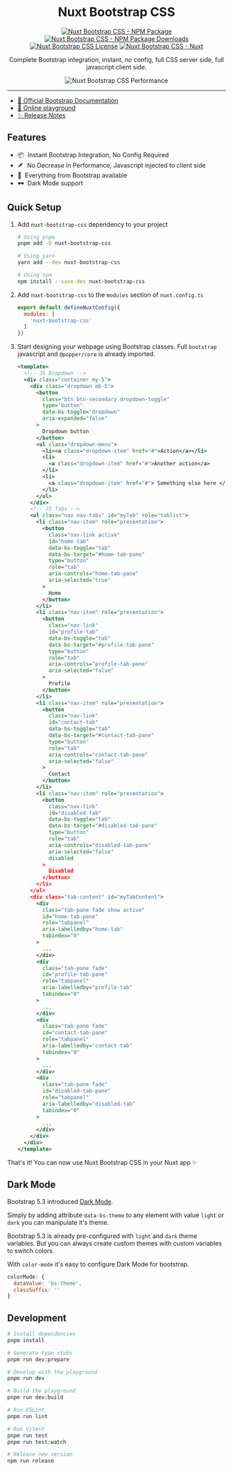 <h1 align="center">
Nuxt Bootstrap CSS
</h1>

<p align="center">
<a href="https://npmjs.com/package/nuxt-bootstrap-css"><img src="https://img.shields.io/npm/v/nuxt-bootstrap-css/latest.svg?style=flat&colorA=020420&colorB=00DC82" alt="Nuxt Bootstrap CSS - NPM Package" /></a>
<a href="https://npmjs.com/package/nuxt-bootstrap-css"><img src="https://img.shields.io/npm/dm/nuxt-bootstrap-css.svg?style=flat&colorA=020420&colorB=00DC82" alt="Nuxt Bootstrap CSS - NPM Package Downloads" /></a>
<a href="https://npmjs.com/package/nuxt-bootstrap-css"><img src="https://img.shields.io/npm/l/nuxt-bootstrap-css.svg?style=flat&colorA=020420&" alt="Nuxt Bootstrap CSS License" /></a>
<a href="https://nuxt.com"><img src="https://img.shields.io/badge/Nuxt-020420?logo=nuxt.js" alt="Nuxt Bootstrap CSS - Nuxt" /></a>
</p>

<p align="center">
Complete Bootstrap integration, instant, no config, full CSS server side, full javascript client side.
</p>

<p align="center">
  <img src="https://getbootstrap.com/docs/5.3/assets/brand/bootstrap-logo.svg" alt="Nuxt Bootstrap CSS Performance" />
</p>

-----
- [📖 Official Bootstrap Documentation](https://getbootstrap.com/docs/5.3/getting-started/introduction/)
- [🏀 Online playground](https://stackblitz.com/github/modbender/nuxt-bootstrap-css?file=playground%2Fapp.vue)
- [✨ Release Notes](/CHANGELOG.md)

## Features

- 📦 &nbsp;Instant Bootstrap Integration, No Config Required
- 🪶 &nbsp;No Decrease in Performance, Javascript injected to client side
- 🎉 &nbsp;Everything from Bootstrap available
- 🕶️ &nbsp;Dark Mode support

## Quick Setup

1. Add `nuxt-bootstrap-css` dependency to your project

    ```bash
    # Using pnpm
    pnpm add -D nuxt-bootstrap-css

    # Using yarn
    yarn add --dev nuxt-bootstrap-css

    # Using npm
    npm install --save-dev nuxt-bootstrap-css
    ```

2. Add `nuxt-bootstrap-css` to the `modules` section of `nuxt.config.ts`

    ```js
    export default defineNuxtConfig({
      modules: [
        'nuxt-bootstrap-css'
      ]
    })
    ```

3. Start designing your webpage using Bootstrap classes. Full `bootstrap` javascript and `@popper/core` is already imported.

    ```xml
    <template>
      <!-- JS Dropdown -->
      <div class="container my-5">
        <div class="dropdown mb-5">
          <button
            class="btn btn-secondary dropdown-toggle"
            type="button"
            data-bs-toggle="dropdown"
            aria-expanded="false"
          >
            Dropdown button
          </button>
          <ul class="dropdown-menu">
            <li><a class="dropdown-item" href="#">Action</a></li>
            <li>
              <a class="dropdown-item" href="#">Another action</a>
            </li>
            <li>
              <a class="dropdown-item" href="#"> Something else here </a>
            </li>
          </ul>
        </div>
        <!-- JS Tabs -->
        <ul class="nav nav-tabs" id="myTab" role="tablist">
          <li class="nav-item" role="presentation">
            <button
              class="nav-link active"
              id="home-tab"
              data-bs-toggle="tab"
              data-bs-target="#home-tab-pane"
              type="button"
              role="tab"
              aria-controls="home-tab-pane"
              aria-selected="true"
            >
              Home
            </button>
          </li>
          <li class="nav-item" role="presentation">
            <button
              class="nav-link"
              id="profile-tab"
              data-bs-toggle="tab"
              data-bs-target="#profile-tab-pane"
              type="button"
              role="tab"
              aria-controls="profile-tab-pane"
              aria-selected="false"
            >
              Profile
            </button>
          </li>
          <li class="nav-item" role="presentation">
            <button
              class="nav-link"
              id="contact-tab"
              data-bs-toggle="tab"
              data-bs-target="#contact-tab-pane"
              type="button"
              role="tab"
              aria-controls="contact-tab-pane"
              aria-selected="false"
            >
              Contact
            </button>
          </li>
          <li class="nav-item" role="presentation">
            <button
              class="nav-link"
              id="disabled-tab"
              data-bs-toggle="tab"
              data-bs-target="#disabled-tab-pane"
              type="button"
              role="tab"
              aria-controls="disabled-tab-pane"
              aria-selected="false"
              disabled
            >
              Disabled
            </button>
          </li>
        </ul>
        <div class="tab-content" id="myTabContent">
          <div
            class="tab-pane fade show active"
            id="home-tab-pane"
            role="tabpanel"
            aria-labelledby="home-tab"
            tabindex="0"
          >
            ...
          </div>
          <div
            class="tab-pane fade"
            id="profile-tab-pane"
            role="tabpanel"
            aria-labelledby="profile-tab"
            tabindex="0"
          >
            ...
          </div>
          <div
            class="tab-pane fade"
            id="contact-tab-pane"
            role="tabpanel"
            aria-labelledby="contact-tab"
            tabindex="0"
          >
            ...
          </div>
          <div
            class="tab-pane fade"
            id="disabled-tab-pane"
            role="tabpanel"
            aria-labelledby="disabled-tab"
            tabindex="0"
          >
            ...
          </div>
        </div>
      </div>
    </template>
    ```

That's it! You can now use Nuxt Bootstrap CSS in your Nuxt app ✨

## Dark Mode

Bootstrap 5.3 introduced [Dark Mode](https://getbootstrap.com/docs/5.3/customize/color-modes/#dark-mode).  

Simply by adding attribute `data-bs-theme` to any element with value `light` or `dark` you can manipulate it's theme.

Bootstrap 5.3 is already pre-configured with `light` and `dark` theme variables. But you can always create custom themes with custom variables to switch colors.

With `color-mode` it's easy to configure Dark Mode for bootstrap.

```js
colorMode: {
  dataValue: 'bs-theme',
  classSuffix: ''
}
```

## Development

```bash
# Install dependencies
pnpm install

# Generate type stubs
pnpm run dev:prepare

# Develop with the playground
pnpm run dev

# Build the playground
pnpm run dev:build

# Run ESLint
pnpm run lint

# Run Vitest
pnpm run test
pnpm run test:watch

# Release new version
npm run release
```
